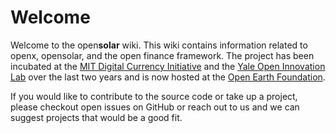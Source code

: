 # Welcome

Welcome to the open**solar** wiki. This wiki contains information related to openx, opensolar, and the open finance framework. The project has been incubated at the [MIT Digital Currency Initiative](www.dci.mit.edu/opensolar) and the [Yale Open Innovation Lab](www.openlab.yale.edu/open-solar) over the last two years and is now hosted at the [Open Earth Foundation](www.openearth.foundation).

If you would like to contribute to the source code or take up a project, please checkout open issues on GitHub or reach out to us and we can suggest projects that would be a good fit.

